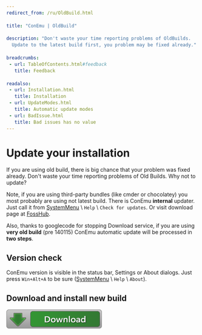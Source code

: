 ```yaml
---
redirect_from: /ru/OldBuild.html

title: "ConEmu | OldBuild"

description: "Don't waste your time reporting problems of OldBuilds.
  Update to the latest build first, you problem may be fixed already."

breadcrumbs:
 - url: TableOfContents.html#feedback
   title: Feedback

readalso:
 - url: Installation.html
   title: Installation
 - url: UpdateModes.html
   title: Automatic update modes
 - url: BadIssue.html
   title: Bad issues has no value
---
```


# Update your installation

If you are using old build, there is big chance that your problem was fixed already.
Don't waste your time reporting problems of Old Builds.
Why not to update?

Note, if you are using third-party bundles (like cmder or chocolatey)
you most probably are using not latest build.
There is ConEmu **internal** updater.
Just call it from [SystemMenu](SystemMenu.html) \ `Help` \ `Check for updates`.
Or visit download page at [FossHub](http://www.fosshub.com/ConEmu.html).

Also, thanks to googlecode for stopping Download service,
if you are using **very old build** (pre 140115)
ConEmu automatic update will be processed in **two steps**.


## Version check

ConEmu version is visible in the status bar, Settings or About dialogs.
Just press `Win+Alt+A` to be sure ([SystemMenu](SystemMenu.html) \ `Help` \ `About`).


## Download and install new build

[![Download ConEmu](/img/Downloads.png)](http://www.fosshub.com/ConEmu.html "Download ConEmu")
